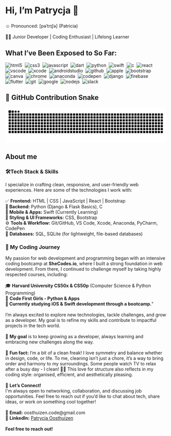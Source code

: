 <h1 align="left">Hi, I’m Patrycja 👋</h1>

###

<p align="left">☺️ Pronounced: [pəˈtrɪʃə] (Patricia)<br><br>👩‍💻 Junior Developer | Coding Enthusiast | Lifelong Learner</p>


###
<h2 align="left">What I’ve Been Exposed to So Far:</h2>

<p align="left">
  <img src="https://cdn.jsdelivr.net/gh/devicons/devicon/icons/html5/html5-original.svg" height="30" width="30" alt="html5" />&nbsp;
  <img src="https://cdn.jsdelivr.net/gh/devicons/devicon/icons/css3/css3-original.svg" height="30" width="30" alt="css3" />&nbsp;
  <img src="https://cdn.jsdelivr.net/gh/devicons/devicon/icons/javascript/javascript-original.svg" height="30" width="30" alt="javascript" />&nbsp;
  <img src="https://cdn.jsdelivr.net/gh/devicons/devicon/icons/dart/dart-original.svg" height="30" width="30" alt="dart" />&nbsp;
  <img src="https://cdn.jsdelivr.net/gh/devicons/devicon/icons/python/python-original.svg" height="30" width="30" alt="python" />&nbsp;
  <img src="https://cdn.jsdelivr.net/gh/devicons/devicon/icons/swift/swift-original.svg" height="30" width="30" alt="swift" />&nbsp;
  <img src="https://cdn.jsdelivr.net/gh/devicons/devicon/icons/c/c-original.svg" height="30" width="30" alt="c" />&nbsp;
  <img src="https://cdn.jsdelivr.net/gh/devicons/devicon/icons/react/react-original.svg" height="30" width="30" alt="react" />&nbsp;
  <img src="https://cdn.jsdelivr.net/gh/devicons/devicon/icons/vscode/vscode-original.svg" height="30" width="30" alt="vscode" />&nbsp;
  <img src="https://cdn.jsdelivr.net/gh/devicons/devicon/icons/xcode/xcode-original.svg" height="30" width="30" alt="xcode" />&nbsp;
  <img src="https://cdn.jsdelivr.net/gh/devicons/devicon/icons/androidstudio/androidstudio-original.svg" height="30" width="30" alt="androidstudio" />&nbsp;
  <img src="https://cdn.jsdelivr.net/gh/devicons/devicon/icons/github/github-original.svg" height="30" width="30" alt="github" />&nbsp;
  <img src="https://cdn.jsdelivr.net/gh/devicons/devicon/icons/apple/apple-original.svg" height="30" width="30" alt="apple" />&nbsp;
  <img src="https://cdn.jsdelivr.net/gh/devicons/devicon/icons/bootstrap/bootstrap-original.svg" height="30" width="30" alt="bootstrap" />&nbsp;
  <img src="https://cdn.jsdelivr.net/gh/devicons/devicon/icons/canva/canva-original.svg" height="30" width="30" alt="canva" />&nbsp;
  <img src="https://cdn.jsdelivr.net/gh/devicons/devicon/icons/chrome/chrome-original.svg" height="30" width="30" alt="chrome" />&nbsp;
  <img src="https://cdn.jsdelivr.net/gh/devicons/devicon/icons/anaconda/anaconda-original.svg" height="30" width="30" alt="anaconda" />&nbsp;
  <img src="https://cdn.jsdelivr.net/gh/devicons/devicon/icons/codepen/codepen-original.svg" height="30" width="30" alt="codepen" />&nbsp;
  <img src="https://cdn.jsdelivr.net/gh/devicons/devicon/icons/django/django-plain.svg" height="30" width="30" alt="django" />&nbsp;
  <img src="https://cdn.jsdelivr.net/gh/devicons/devicon/icons/firebase/firebase-plain.svg" height="30" width="30" alt="firebase" />&nbsp;
  <img src="https://cdn.jsdelivr.net/gh/devicons/devicon/icons/flutter/flutter-original.svg" height="30" width="30" alt="flutter" />&nbsp;
  <img src="https://cdn.jsdelivr.net/gh/devicons/devicon/icons/git/git-original.svg" height="30" width="30" alt="git" />&nbsp;
  <img src="https://cdn.jsdelivr.net/gh/devicons/devicon/icons/google/google-original.svg" height="30" width="30" alt="google" />&nbsp;
  <img src="https://cdn.jsdelivr.net/gh/devicons/devicon/icons/nodejs/nodejs-original.svg" height="30" width="30" alt="nodejs" />&nbsp;
  <img src="https://cdn.jsdelivr.net/gh/devicons/devicon/icons/slack/slack-original.svg" height="30" width="30" alt="slack" />
</p>



### 
<h2 align="left">🐍 GitHub Contribution Snake</h2>

![Snake animation](https://github.com/PatrycjaOosthuizen/PatrycjaOosthuizen/blob/main/dist/snake.svg)

###

###

<h2 align="left">About me</h2>

###

<p align="left"><h3>🛠️Tech Stack & Skills</h3>I specialize in crafting clean, responsive, and user-friendly web experiences. Here are some of the technologies I work with:<br><br>✅ <strong>Frontend:</strong> HTML | CSS | JavaScript | React | Bootstrap<br>🐍<strong> Backend:</strong> Python (Django & Flask Basics), C <br>📱<strong> Mobile & Apps:</strong> Swift (Currently Learning)<br>🎨<strong> Styling & UI Frameworks:</strong> CSS, Bootstrap<br>⚙️ <strong>Tools & Workflow:</strong> Git/GitHub, VS Code, Xcode, Anaconda, PyCharm, CodePen <br>💾 <strong>Databases:</strong> SQL, SQLite (for lightweight, file-based databases)<br><h3>🚀 My Coding Journey</h3> My passion for web development and programming began with an intensive coding bootcamp at <strong>SheCodes.io</strong>, where I built a strong foundation in web development. From there, I continued to challenge myself by taking highly respected courses, including:<br><br>🎓 <strong>Harvard University CS50x & CS50p</strong> (Computer Science & Python Programming)<br>🐍 <strong>Code First Girls - Python & Apps</strong><br>🍏<strong> Currently studying iOS & Swift development through a bootcamp.</strong>"<br><br>I’m always excited to explore new technologies, tackle challenges, and grow as a developer. My goal is to refine my skills and contribute to impactful projects in the tech world.<br><br>🎯 <strong>My goal</strong> is to keep growing as a developer, always learning and embracing new challenges along the way.<br><br>🎲 <strong>Fun fact:</strong> I’m a bit of a clean freak! I love symmetry and balance whether in design, code, or life. To me, cleaning isn’t just a chore, it’s a way to bring order and harmony to my surroundings. Some people watch TV to relax after a busy day - I clean! 🧼✨ This love for structure also reflects in my coding style: organised, efficient, and aesthetically pleasing.<br><br>🌟 <strong>Let’s Connect!</strong><br>I'm always open to networking, collaboration, and discussing job opportunities. Feel free to reach out if you’d like to chat about tech, share ideas, or work on something cool together!<br><br>📧 <strong>Email:</strong> oosthuizen.code@gmail.com<br>💼 <strong>LinkedIn:</strong> <a href="https://www.linkedin.com/in/patrycja-oosthuizen/">Patrycja Oosthuizen</a>
 <br><br><strong>Feel free to reach out!</strong></p>


<!---
PatrycjaOosthuizen/PatrycjaOosthuizen is a ✨ special ✨ repository because its `README.md` (this file) appears on your GitHub profile.
You can click the Preview link to take a look at your changes.
--->
